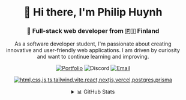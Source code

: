 <div align="center">

# 👋 Hi there, I'm Philip Huynh

### 🦊 Full-stack web developer from 🇫🇮 Finland

</div>

<div align="center">
<p style="padding-left:20px;padding-right:20px;">As a software developer student, I'm passionate about creating innovative and user-friendly web applications. I am driven by curiosity and want to continue learning and improving.</p>
</div>

<div align="center">

[![Portfolio](https://img.shields.io/badge/Portfolio-000000?style=for-the-badge&logo=firefox)](https://wolfey.uk/)
![Discord](https://img.shields.io/badge/woolfey-7289DA?style=for-the-badge&logo=Discord&logoColor=white)
[![Email](https://img.shields.io/badge/Email-D44638?style=for-the-badge&logo=gmail&logoColor=white)](mailto:wolfey.bus@gmail.com)

</div>

<div align="center">

[![html,css,js,ts,tailwind,vite,react,nextjs,vercel,postgres,prisma](https://skillicons.dev/icons?i=html,css,js,ts,tailwind,vite,react,nextjs,vercel,postgres,prisma&perline=6)](https://skillicons.dev)

</div>

<div align="center">

<details>
<summary>📊 GitHub Stats</summary>
<table style="padding-top:20px;">
<tr>
<td>
<img src="https://github-readme-stats.vercel.app/api?username=WoIfey&theme=vision-friendly-dark&hide_border=true&show_icons=true" alt="GitHub Stats" />
</td>
<td>
<img src="https://streak-stats.demolab.com?user=woifey&theme=highcontrast&hide_border=true&card_width=485" alt="GitHub Streak" />
</td>
</tr>
</table>
<table>
<tr>
<td>
<img src="https://github-readme-stats.vercel.app/api/top-langs/?username=Woifey&theme=vision-friendly-dark&hide_border=true&include_all_commits=true&count_private=false&layout=compact" alt="Top Languages" />
</td>
<td>
<!-- <img src="https://widgetbite.com/stats/WoIfey" alt="Visitors" /> -->
</td>
</tr>
</table>
</details>

</div>
